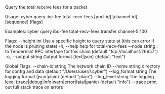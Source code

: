 Query the total receive fees for a packet

Usage:
  cyber query ibc-fee total-recv-fees [port-id] [channel-id] [sequence] [flags]

Examples:
cyber query ibc-fee total-recv-fees transfer channel-5 100

Flags:
      --height int      Use a specific height to query state at (this can error if the node is pruning state)
  -h, --help            help for total-recv-fees
      --node string     <host>:<port> to Tendermint RPC interface for this chain (default "tcp://localhost:26657")
  -o, --output string   Output format (text|json) (default "text")

Global Flags:
      --chain-id string     The network chain ID
      --home string         directory for config and data (default "/Users/user//.cyber")
      --log_format string   The logging format (json|plain) (default "plain")
      --log_level string    The logging level (trace|debug|info|warn|error|fatal|panic) (default "info")
      --trace               print out full stack trace on errors
